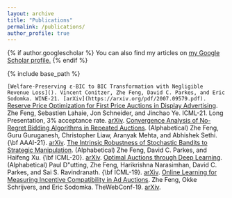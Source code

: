 ```yaml
---
layout: archive
title: "Publications"
permalink: /publications/
author_profile: true
---
```


{% if author.googlescholar %}
  You can also find my articles on <u><a href="{{https://scholar.google.com/citations?user=MKbTrgIAAAAJ&hl=en}}">my Google Scholar profile</a>.</u>
{% endif %}

{% include base_path %}

`[Welfare-Preserving ε-BIC to BIC Transformation with Negligible Revenue Loss](). Vincent Conitzer, Zhe Feng, David C. Parkes, and Eric Sodomka. WINE-21. [arXiv](https://arxiv.org/pdf/2007.09579.pdf).
`[Reserve Price Optimization for First Price Auctions in Display Advertising](https://proceedings.mlr.press/v139/feng21b.html). Zhe Feng, Sebastien Lahaie, Jon Schneider, and Jinchao Ye. ICML-21. Long Presentation, 3% acceptance rate. [arXiv](https://arxiv.org/pdf/2006.06519.pdf).
[Convergence Analysis of No-Regret Bidding Algorithms in Repeated Auctions](https://ojs.aaai.org/index.php/AAAI/article/view/16680). (Alphabetical) Zhe Feng, Guru Guruganesh, Christopher Liaw, Aranyak Mehta, and Abhishek Sethi. {\bf AAAI-21}. [arXiv](https://arxiv.org/pdf/2009.06136.pdf).
[The Intrinsic Robustness of Stochastic Bandits to Strategic Manipulation](https://proceedings.mlr.press/v119/feng20c.html). (Alphabetical) Zhe Feng, David C. Parkes, and Haifeng Xu. {\bf ICML-20}. [arXiv](https://arxiv.org/pdf/1906.01528.pdf).
[Optimal Auctions through Deep Learning](https://proceedings.mlr.press/v97/duetting19a.html). (Alphabetical) Paul D\"utting, Zhe Feng, Harikrishna Narasimhan, David C. Parkes, and Sai S. Ravindranath. {\bf ICML-19}. [arXiv](https://arxiv.org/pdf/1706.03459.pdf).
[Online Learning for Measuring Incentive Compatibility in Ad Auctions](https://dl.acm.org/doi/10.1145/3308558.3313674). Zhe Feng, Okke Schrijvers, and Eric Sodomka. TheWebConf-19. [arXiv](https://arxiv.org/pdf/1901.06808.pdf).


